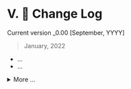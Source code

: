 V. 📜 Change Log
===

Current version _0.00 [September, YYYY]

> January, 2022
-   ...
-   ...

<details>
<summary> More ... </summary>

---

> December, 2021
-   Service level solution were started and structured. More coverage needs to be done for services.
-   Nomenclature endpoint were started.
- 
> November, 2021
-   Creating endpoints test automation infrastructure powered by Postman Cloud
-   Migrating endpoints test automation infrastructure to Jest framework
-   More work were done relate to the items CRUD. Basic CRUD were covered.
-   Optimization were done to concatenate strings using the .Net String builder

> October, 2021
-   Bootstrapping items CRUD
-   Creating test automation infrastructure for endpoints, powered by postman cloud workspaces

</details>